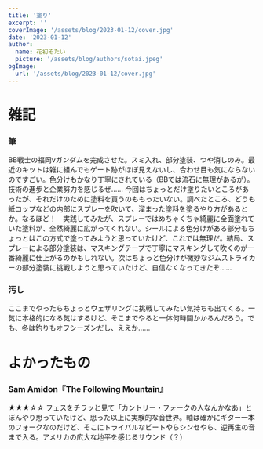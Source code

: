 ```yaml
---
title: '塗り'
excerpt: ''
coverImage: '/assets/blog/2023-01-12/cover.jpg'
date: '2023-01-12'
author:
  name: 花初そたい
  picture: '/assets/blog/authors/sotai.jpeg'
ogImage:
  url: '/assets/blog/2023-01-12/cover.jpg'
---
```

# 雑記
### 筆
BB戦士の福岡νガンダムを完成させた。スミ入れ、部分塗装、つや消しのみ。最近のキットは雑に組んでもゲート跡がほぼ見えないし、合わせ目も気にならないのですごい。色分けもかなり丁寧にされている（BBでは流石に無理があるが）。技術の進歩と企業努力を感じるぜ……
今回はちょっとだけ塗りたいところがあったが、それだけのために塗料を買うのももったいない。調べたところ、どうも紙コップなどの内部にスプレーを吹いて、溜まった塗料を塗るやり方があるとか。なるほど！　実践してみたが、スプレーではめちゃくちゃ綺麗に全面塗れていた塗料が、全然綺麗に広がってくれない。シールによる色分けがある部分もちょっとはこの方式で塗ってみようと思っていたけど、これでは無理だ。結局、スプレーによる部分塗装は、マスキングテープで丁寧にマスキングして吹くのが一番綺麗に仕上がるのかもしれない。次はちょっと色分けが微妙なジムストライカーの部分塗装に挑戦しようと思っていたけど、自信なくなってきたぞ……

### 汚し
ここまでやったらちょっとウェザリングに挑戦してみたい気持ちも出てくる。一気に本格的になる気はするけど、そこまでやると一体何時間かかるんだろう。でも、冬は釣りもオフシーズンだし、ええか……

# よかったもの
### Sam Amidon『The Following Mountain』
★★★☆☆
フェスをチラッと見て「カントリー・フォークの人なんかなあ」とぼんやり思っていたけど、思った以上に実験的な音世界。軸は確かにギター一本のフォークなのだけど、そこにトライバルなビートやらシンセやら、逆再生の音まで入る。アメリカの広大な地平を感じるサウンド（？）　